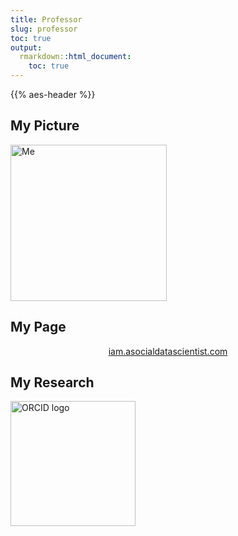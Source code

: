 ```yaml
---
title: Professor
slug: professor
toc: true
output:
  rmarkdown::html_document:
    toc: true
---
```


{{% aes-header %}}

## My Picture

<div style="text-align: left;">

<img src="/professor/me.png" alt="Me" style="width: 250px;"/>

</div>

## My Page

<center>

<a href="https://iam.asocialdatascientist.com" target="_blank">iam.asocialdatascientist.com</a>

</center>

## My Research

<a href="https://orcid.org/0000-0002-7085-8964" target="_blank">
<img src="/logos/orcid-logo.png" alt="ORCID logo" style="width:200px;">
</a>
